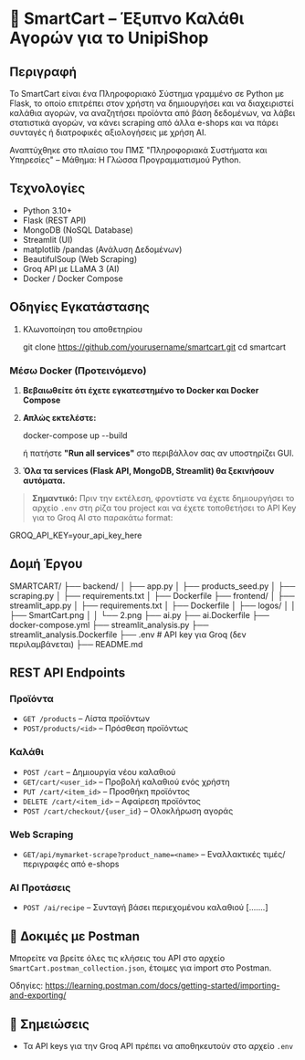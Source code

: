 # 🛒 SmartCart – Έξυπνο Καλάθι Αγορών για το UnipiShop

## Περιγραφή
Το SmartCart είναι ένα Πληροφοριακό Σύστημα γραμμένο σε Python με Flask, το οποίο επιτρέπει στον χρήστη να δημιουργήσει και να διαχειριστεί καλάθια αγορών, να αναζητήσει προϊόντα από βάση δεδομένων, να λάβει στατιστικά αγορών, να κάνει scraping από άλλα e-shops και να πάρει συνταγές ή διατροφικές αξιολογήσεις με χρήση AI.

Αναπτύχθηκε στο πλαίσιο του ΠΜΣ "Πληροφοριακά Συστήματα και Υπηρεσίες" – Μάθημα: Η Γλώσσα Προγραμματισμού Python.

## Τεχνολογίες
- Python 3.10+
- Flask (REST API)
- MongoDB (NoSQL Database)
- Streamlit (UI)
- matplotlib /pandas (Ανάλυση Δεδομένων)
- BeautifulSoup (Web Scraping)
- Groq API με LLaMA 3 (AI)
- Docker / Docker Compose

## Οδηγίες Εγκατάστασης

1. Κλωνοποίηση του αποθετηρίου
  
   git clone https://github.com/yourusername/smartcart.git
   cd smartcart

### Μέσω Docker (Προτεινόμενο)

1. **Βεβαιωθείτε ότι έχετε εγκατεστημένο το Docker και Docker Compose**
2. **Απλώς εκτελέστε:**

   docker-compose up --build

   ή πατήστε **"Run all services"** στο περιβάλλον σας αν υποστηρίζει GUI.
3. **Όλα τα services (Flask API, MongoDB, Streamlit) θα ξεκινήσουν αυτόματα.**

>**Σημαντικό:** Πριν την εκτέλεση, φροντίστε να έχετε δημιουργήσει το αρχείο `.env` στη ρίζα του project και να έχετε τοποθετήσει το API Key για το Groq AI στο παρακάτω format:

GROQ_API_KEY=your_api_key_here

## Δομή Έργου

SMARTCART/
├── backend/
│   ├── app.py
│   ├── products_seed.py
│   ├── scraping.py
│   ├── requirements.txt
│   ├── Dockerfile
├── frontend/
│   ├── streamlit_app.py
│   ├── requirements.txt
│   ├── Dockerfile
│   ├── logos/
│   │   ├── SmartCart.png
│   │   └── 2.png
├── ai.py
├── ai.Dockerfile
├── docker-compose.yml
├── streamlit_analysis.py
├── streamlit_analysis.Dockerfile
├── .env              # API key για Groq (δεν περιλαμβάνεται)
├── README.md


## REST API Endpoints

### Προϊόντα
- `GET /products` – Λίστα προϊόντων
- `POST/products/<id>` – Πρόσθεση προϊόντως

### Καλάθι
- `POST /cart` – Δημιουργία νέου καλαθιού
- `GET/cart/<user_id>` – Προβολή καλαθιού ενός χρήστη
- `PUT /cart/<item_id>` – Προσθήκη προϊόντος
- `DELETE /cart/<item_id>` – Αφαίρεση προϊόντος
- `POST /cart/checkout/{user_id}` – Ολοκλήρωση αγοράς

### Web Scraping
- `GET/api/mymarket-scrape?product_name=<name>` – Εναλλακτικές τιμές/περιγραφές από e-shops

### AI Προτάσεις
- `POST /ai/recipe` – Συνταγή βάσει περιεχομένου καλαθιού
[.......]

## 🧪 Δοκιμές με Postman

Μπορείτε να βρείτε όλες τις κλήσεις του API στο αρχείο `SmartCart.postman_collection.json`, έτοιμες για import στο Postman.

Οδηγίες: https://learning.postman.com/docs/getting-started/importing-and-exporting/

## 📌 Σημειώσεις
- Τα API keys για την Groq API πρέπει να αποθηκευτούν στο αρχείο `.env`


